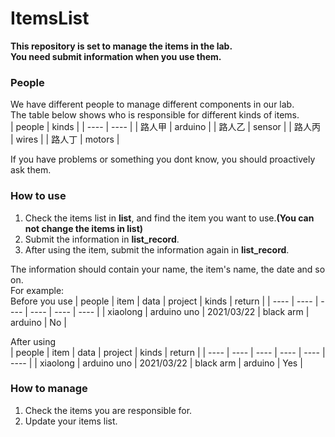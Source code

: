 # ItemsList
**This repository is set to manage the items in the lab.<br>
You need submit information when you use them.** 


### People 
We have different people to manage different components in our lab. <br>
The table below shows who is responsible for different kinds of items.<br>
| people | kinds |
| ---- | ---- |
| 路人甲 | arduino |
| 路人乙 | sensor |
| 路人丙 | wires |
| 路人丁 | motors |

If you have problems or something you dont know, you should proactively ask them.<br>


### How to use
1. Check the items list in **list**, and find the item you want to use.**(You can not change the items in list)**
2. Submit the information in **list_record**.
3.  After using the item, submit the information again in **list_record**.

The information should contain your name, the item's name, the date and so on.<br>
For example:<br>
Before you use
| people | item | data | project | kinds | return |
| ---- | ---- | ---- | ---- | ---- | ---- |
| xiaolong | arduino uno | 2021/03/22 | black arm | arduino | No |

After using<br>
| people | item | data | project | kinds | return |
| ---- | ---- | ---- | ---- | ---- | ---- |
| xiaolong | arduino uno | 2021/03/22 | black arm | arduino | Yes |



### How to manage
1. Check the items you are responsible for.
2. Update your items list. 
